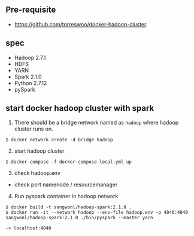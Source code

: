 

## Pre-requisite
- https://github.com/torreswoo/docker-hadoop-cluster

## spec
- Hadoop 2.7.1
- HDFS
- YARN
- Spark 2.1.0
- Python 2.7.12
- pySpark

## start docker hadoop cluster with spark

01. There should be a bridge network named as `hadoop` where hadoop cluster runs on.
```
$ docker network create -d bridge hadoop
```

02. start hadoop cluster
```
$ docker-compose -f docker-compose-local.yml up
```

03. check hadoop.env
- check port namenode / resourcemanager

04. Run pyspark container in hadoop network
```
$ docker build -t sangwonl/hadoop-spark:2.1.0 .
$ docker run -it --network hadoop --env-file hadoop.env -p 4040:4040 sangwonl/hadoop-spark:2.1.0 ./bin/pyspark --master yarn

-> localhost:4040
```
